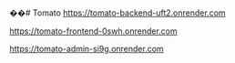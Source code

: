 ��#   T o m a t o 
 
 https://tomato-backend-uft2.onrender.com

https://tomato-frontend-0swh.onrender.com

https://tomato-admin-si9g.onrender.com
